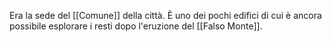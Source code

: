 Era la sede del [[Comune]] della città. È uno dei pochi edifici di cui è ancora possibile esplorare i resti dopo l'eruzione del [[Falso Monte]]. 